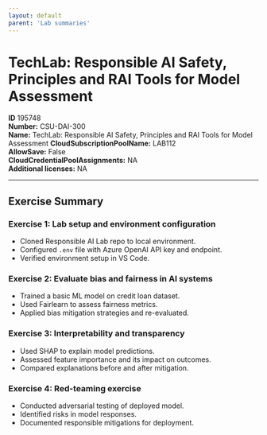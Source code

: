 ```yaml
---
layout: default
parent: 'Lab summaries'
---
```


# TechLab: Responsible AI Safety, Principles and RAI Tools for Model Assessment

**ID** 195748  
**Number:** CSU-DAI-300  
**Name:** TechLab: Responsible AI Safety, Principles and RAI Tools for Model Assessment
**CloudSubscriptionPoolName:** LAB112  
**AllowSave:** False  
**CloudCredentialPoolAssignments:** NA  
**Additional licenses:** NA  

---

## Exercise Summary

### Exercise 1: Lab setup and environment configuration
- Cloned Responsible AI Lab repo to local environment.  
- Configured `.env` file with Azure OpenAI API key and endpoint.  
- Verified environment setup in VS Code.  

### Exercise 2: Evaluate bias and fairness in AI systems
- Trained a basic ML model on credit loan dataset.  
- Used Fairlearn to assess fairness metrics.  
- Applied bias mitigation strategies and re-evaluated.  

### Exercise 3: Interpretability and transparency
- Used SHAP to explain model predictions.  
- Assessed feature importance and its impact on outcomes.  
- Compared explanations before and after mitigation.  

### Exercise 4: Red-teaming exercise
- Conducted adversarial testing of deployed model.  
- Identified risks in model responses.  
- Documented responsible mitigations for deployment.
